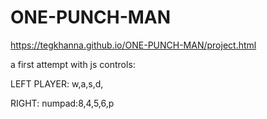 # ONE-PUNCH-MAN
https://tegkhanna.github.io/ONE-PUNCH-MAN/project.html

a first attempt with js
controls: 

LEFT PLAYER:
w,a,s,d,<space>

RIGHT:
numpad:8,4,5,6,p 
